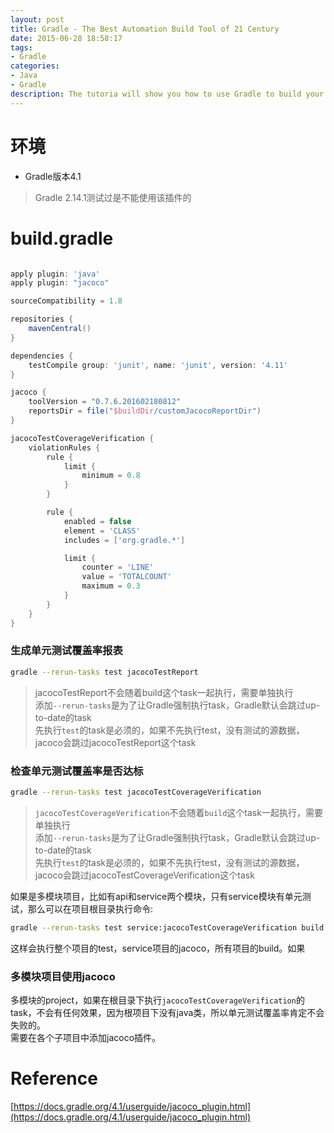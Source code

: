 ```yaml
---
layout: post
title: Gradle - The Best Automation Build Tool of 21 Century
date: 2015-06-28 18:58:17
tags:
- Gradle
categories: 
- Java
- Gradle
description: The tutoria will show you how to use Gradle to build your project.
---
```


# 环境
* Gradle版本4.1
> Gradle 2.14.1测试过是不能使用该插件的


# build.gradle
```groovy

apply plugin: 'java'
apply plugin: "jacoco"

sourceCompatibility = 1.8

repositories {
    mavenCentral()
}

dependencies {
    testCompile group: 'junit', name: 'junit', version: '4.11'
}

jacoco {
    toolVersion = "0.7.6.201602180812"
    reportsDir = file("$buildDir/customJacocoReportDir")
}

jacocoTestCoverageVerification {
    violationRules {
        rule {
            limit {
                minimum = 0.8
            }
        }

        rule {
            enabled = false
            element = 'CLASS'
            includes = ['org.gradle.*']

            limit {
                counter = 'LINE'
                value = 'TOTALCOUNT'
                maximum = 0.3
            }
        }
    }
}

```

### 生成单元测试覆盖率报表
```bash
gradle --rerun-tasks test jacocoTestReport
```
> jacocoTestReport不会随着build这个task一起执行，需要单独执行            
> 添加`--rerun-tasks`是为了让Gradle强制执行task，Gradle默认会跳过up-to-date的task               
> 先执行`test`的task是必须的，如果不先执行test，没有测试的源数据，jacoco会跳过jacocoTestReport这个task          


### 检查单元测试覆盖率是否达标
```bash
gradle --rerun-tasks test jacocoTestCoverageVerification
```
> `jacocoTestCoverageVerification`不会随着`build`这个task一起执行，需要单独执行              
> 添加`--rerun-tasks`是为了让Gradle强制执行task，Gradle默认会跳过up-to-date的task                
> 先执行`test`的task是必须的，如果不先执行test，没有测试的源数据，jacoco会跳过jacocoTestCoverageVerification这个task             

如果是多模块项目，比如有api和service两个模块，只有service模块有单元测试，那么可以在项目根目录执行命令:        
```bash
gradle --rerun-tasks test service:jacocoTestCoverageVerification build
```
这样会执行整个项目的test，service项目的jacoco，所有项目的build。如果

### 多模块项目使用jacoco
多模块的project，如果在根目录下执行`jacocoTestCoverageVerification`的task，不会有任何效果，因为根项目下没有java类，所以单元测试覆盖率肯定不会失败的。          
需要在各个子项目中添加jacoco插件。

# Reference
[https://docs.gradle.org/4.1/userguide/jacoco_plugin.html](https://docs.gradle.org/4.1/userguide/jacoco_plugin.html)
